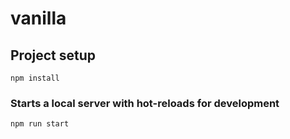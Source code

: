 # vanilla

## Project setup

```
npm install
```

### Starts a local server with hot-reloads for development

```
npm run start
```
